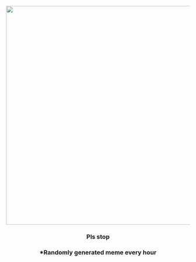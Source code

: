 <p align="center">
        <img src="https://i.redd.it/fwe4n2yytq291.jpg" width="600" height="600">
        </p>
        <h3 align="center">Pls stop</h3>
        <h3 align="center">*Randomly generated meme every hour</h3>
    